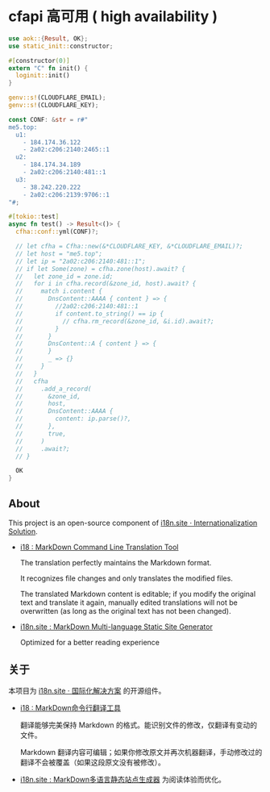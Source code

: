 # cfapi 高可用 ( high availability )

```rust
use aok::{Result, OK};
use static_init::constructor;

#[constructor(0)]
extern "C" fn init() {
  loginit::init()
}

genv::s!(CLOUDFLARE_EMAIL);
genv::s!(CLOUDFLARE_KEY);

const CONF: &str = r#"
me5.top: 
  u1: 
    - 184.174.36.122
    - 2a02:c206:2140:2465::1
  u2:
    - 184.174.34.189
    - 2a02:c206:2140:481::1
  u3:
    - 38.242.220.222
    - 2a02:c206:2139:9706::1
"#;

#[tokio::test]
async fn test() -> Result<()> {
  cfha::conf::yml(CONF)?;

  // let cfha = Cfha::new(&*CLOUDFLARE_KEY, &*CLOUDFLARE_EMAIL)?;
  // let host = "me5.top";
  // let ip = "2a02:c206:2140:481::1";
  // if let Some(zone) = cfha.zone(host).await? {
  //   let zone_id = zone.id;
  //   for i in cfha.record(&zone_id, host).await? {
  //     match i.content {
  //       DnsContent::AAAA { content } => {
  //         //2a02:c206:2140:481::1
  //         if content.to_string() == ip {
  //           // cfha.rm_record(&zone_id, &i.id).await?;
  //         }
  //       }
  //       DnsContent::A { content } => {
  //       }
  //       _ => {}
  //     }
  //   }
  //   cfha
  //     .add_a_record(
  //       &zone_id,
  //       host,
  //       DnsContent::AAAA {
  //         content: ip.parse()?,
  //       },
  //       true,
  //     )
  //     .await?;
  // }

  OK
}
```

## About

This project is an open-source component of [i18n.site ⋅ Internationalization Solution](https://i18n.site).

* [i18 : MarkDown Command Line Translation Tool](https://i18n.site/i18)

  The translation perfectly maintains the Markdown format.

  It recognizes file changes and only translates the modified files.

  The translated Markdown content is editable; if you modify the original text and translate it again, manually edited translations will not be overwritten (as long as the original text has not been changed).

* [i18n.site : MarkDown Multi-language Static Site Generator](https://i18n.site/i18n.site)

  Optimized for a better reading experience

## 关于

本项目为 [i18n.site ⋅ 国际化解决方案](https://i18n.site) 的开源组件。

* [i18 :  MarkDown命令行翻译工具](https://i18n.site/i18)

  翻译能够完美保持 Markdown 的格式。能识别文件的修改，仅翻译有变动的文件。

  Markdown 翻译内容可编辑；如果你修改原文并再次机器翻译，手动修改过的翻译不会被覆盖（如果这段原文没有被修改）。

* [i18n.site : MarkDown多语言静态站点生成器](https://i18n.site/i18n.site) 为阅读体验而优化。